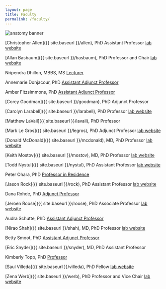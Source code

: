 ```yaml
---
layout: page
title: Faculty
permalink: /faculty/
---
```


![anatomy banner](../img/banner.jpg) 

[Christopher Allen]({{ site.baseurl }}/allen), PhD Assistant Professor	[lab website](http://sabre.ucsf.edu/faculty/christopher_allen.html) 

[Allan Basbaum]({{ site.baseurl }}/basbaum), PhD 	Professor and Chair   [lab website](http://basbaumlab.ucsf.edu)

Nripendra Dhillon, MBBS, MS [Lecturer](https://directory.ucsf.edu/?q=Nripendra+Dhillon)

Annemarie Donjacour, PhD	[Assistant Adjunct Professor](https://directory.ucsf.edu/?q=Annemarie+Donjacour) 

Amber Fitzsimmons, PhD  [Assistant Adjunct Professor](https://directory.ucsf.edu/?q=Amber+Fitzsimmons)
  
[Corey Goodman]({{ site.baseurl }}/goodman), PhD Adjunct Professor	  

[Carolyn Larabell]({{ site.baseurl }}/larabell), PhD 	Professor	[lab website](http://ncxt.lbl.gov/)  

[Matthew LaVail]({{ site.baseurl }}/lavail), PhD 	Professor	  

[Mark Le Gros]({{ site.baseurl }}/legros), PhD	Adjunct Professor	[lab website](http://ncxt.lbl.gov/)

[Donald McDonald]({{ site.baseurl }}/mcdonald), MD, PhD 	Professor	[lab website](http://mcdonald.ucsf.edu/)  

[Keith Mostov]({{ site.baseurl }}/mostov), MD, PhD 	Professor	[lab website](http://mostovlab.ucsf.edu)  

[Todd Nystul]({{ site.baseurl }}/nystul), PhD 	Assistant Professor		[lab website](http://nystullab.ucsf.edu/) 

Peter Ohara, PhD	[Professor in Residence](https://directory.ucsf.edu/?q=peter+ohara)  

[Jason Rock]({{ site.baseurl }}/rock), PhD 	Assistant Professor	   [lab website](http://rocklab.ucsf.edu/) 

Dana Rohde, PhD	 [Adjunct Professor](https://directory.ucsf.edu/?q=Dana+Rohde)   

[Jeroen Roose]({{ site.baseurl }}/roose), PhD 	Associate Professor		[lab website](http://rooselab.ucsf.edu)  

Audra Schutte, PhD	[Assistant Adjunct Professor](https://directory.ucsf.edu/?q=Audra+Schutte) 

[Nirao Shah]({{ site.baseurl }}/shah), MD, PhD 	 Professor 	[lab website](http://shahlab.ucsf.edu/) 

Betty Smoot, PhD	[Assistant Adjunct Professor](https://directory.ucsf.edu/?q=betty+smoot)  

[Eric Snyder]({{ site.baseurl }}/snyder), MD, PhD 	Assistant Professor 	

Kimberly Topp, PhD	[Professor](https://directory.ucsf.edu/?q=Kimberly+Topp)  

[Saul Villeda]({{ site.baseurl }}/villeda), PhD 	Fellow 	[lab website](http://villedalab.ucsf.edu/) 

[Zena Werb]({{ site.baseurl }}/werb), PhD 	Professor and Vice Chair	[lab website](http://werblab.ucsf.edu)	 













 



